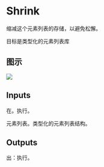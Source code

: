 # Shrink

缩减这个元素列表的存储，以避免松懈。

目标是类型化的元素列表库

## 图示

![]($-20221218-21163861.png)

## Inputs

在。执行。

元素列表。类型化的元素列表结构。  

## Outputs

出：执行。
